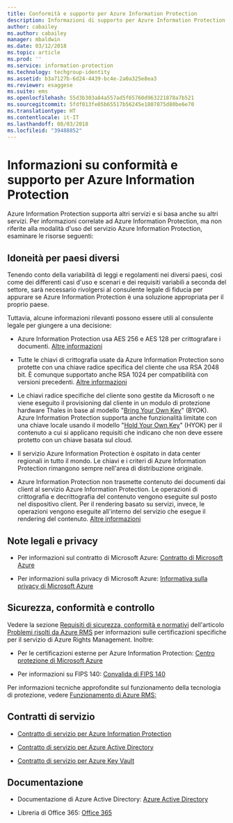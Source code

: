 ```yaml
---
title: Conformità e supporto per Azure Information Protection
description: Informazioni di supporto per Azure Information Protection che includono note legali, informazioni sulla conformità e contratti di servizio.
author: cabailey
ms.author: cabailey
manager: mbaldwin
ms.date: 03/12/2018
ms.topic: article
ms.prod: ''
ms.service: information-protection
ms.technology: techgroup-identity
ms.assetid: b3a7127b-6d24-4439-bc4e-2a0a325e8ea3
ms.reviewer: esaggese
ms.suite: ems
ms.openlocfilehash: 55d3b303a84a557ad5f65760d963221878a7b521
ms.sourcegitcommit: 5fdf013fe05b65517b56245e1807875d80be6e70
ms.translationtype: HT
ms.contentlocale: it-IT
ms.lasthandoff: 08/03/2018
ms.locfileid: "39488852"
---
```

# <a name="compliance-and-supporting-information-for-azure-information-protection"></a>Informazioni su conformità e supporto per Azure Information Protection

Azure Information Protection supporta altri servizi e si basa anche su altri servizi. Per informazioni correlate ad Azure Information Protection, ma non riferite alla modalità d'uso del servizio Azure Information Protection, esaminare le risorse seguenti:

## <a name="suitability-for-different-countries"></a>Idoneità per paesi diversi

Tenendo conto della variabilità di leggi e regolamenti nei diversi paesi, così come dei differenti casi d'uso e scenari e dei requisiti variabili a seconda del settore, sarà necessario rivolgersi al consulente legale di fiducia per appurare se Azure Information Protection è una soluzione appropriata per il proprio paese.

Tuttavia, alcune informazioni rilevanti possono essere utili al consulente legale per giungere a una decisione:

- Azure Information Protection usa AES 256 e AES 128 per crittografare i documenti. [Altre informazioni](./how-does-it-work.md#cryptographic-controls-used-by-azure-rms-algorithms-and-key-lengths)

- Tutte le chiavi di crittografia usate da Azure Information Protection sono protette con una chiave radice specifica del cliente che usa RSA 2048 bit. È comunque supportato anche RSA 1024 per compatibilità con versioni precedenti. [Altre informazioni](./how-does-it-work.md#cryptographic-controls-used-by-azure-rms-algorithms-and-key-lengths)

- Le chiavi radice specifiche del cliente sono gestite da Microsoft o ne viene eseguito il provisioning dal cliente in un modulo di protezione hardware Thales in base al modello "[Bring Your Own Key](plan-implement-tenant-key.md)" (BYOK). Azure Information Protection supporta anche funzionalità limitate con una chiave locale usando il modello "[Hold Your Own Key](configure-adrms-restrictions.md)" (HYOK) per il contenuto a cui si applicano requisiti che indicano che non deve essere protetto con un chiave basata sul cloud.

- Il servizio Azure Information Protection è ospitato in data center regionali in tutto il mondo. Le chiavi e i criteri di Azure Information Protection rimangono sempre nell'area di distribuzione originale.
 
- Azure Information Protection non trasmette contenuto dei documenti dai client al servizio Azure Information Protection. Le operazioni di crittografia e decrittografia del contenuto vengono eseguite sul posto nel dispositivo client. Per il rendering basato su servizi, invece, le operazioni vengono eseguite all'interno del servizio che esegue il rendering del contenuto. [Altre informazioni](./how-does-it-work.md)

## <a name="legal-and-privacy"></a>Note legali e privacy

- Per informazioni sul contratto di Microsoft Azure: [Contratto di Microsoft Azure](http://azure.microsoft.com/support/legal/subscription-agreement/)

- Per informazioni sulla privacy di Microsoft Azure: [Informativa sulla privacy di Microsoft Azure](http://azure.microsoft.com/support/legal/privacy-statement/)

## <a name="security-compliance-and-auditing"></a>Sicurezza, conformità e controllo

Vedere la sezione [Requisiti di sicurezza, conformità e normativi](./azure-rms-problems-it-solves.md#security-compliance-and-regulatory-requirements) dell'articolo [Problemi risolti da Azure RMS](./azure-rms-problems-it-solves.md) per informazioni sulle certificazioni specifiche per il servizio di Azure Rights Management. Inoltre:

- Per le certificazioni esterne per Azure Information Protection: [Centro protezione di Microsoft Azure](http://azure.microsoft.com/support/trust-center/)

- Per informazioni su FIPS 140: [Convalida di FIPS 140](https://technet.microsoft.com/library/security/cc750357.aspx)

Per informazioni tecniche approfondite sul funzionamento della tecnologia di protezione, vedere [Funzionamento di Azure RMS:](./how-does-it-work.md) 

## <a name="service-level-agreements"></a>Contratti di servizio

- [Contratto di servizio per Azure Information Protection](https://azure.microsoft.com/support/legal/sla/information-protection/v1_0/)

- [Contratto di servizio per Azure Active Directory](https://azure.microsoft.com/support/legal/sla/active-directory/v1_0/)

- [Contratto di servizio per Azure Key Vault](https://azure.microsoft.com/support/legal/sla/key-vault/v1_0/)

## <a name="documentation"></a>Documentazione

- Documentazione di Azure Active Directory: [Azure Active Directory](/active-directory/)

- Libreria di Office 365: [Office 365](http://technet.microsoft.com/library/dn127064%28v=office.14%29.aspx)

